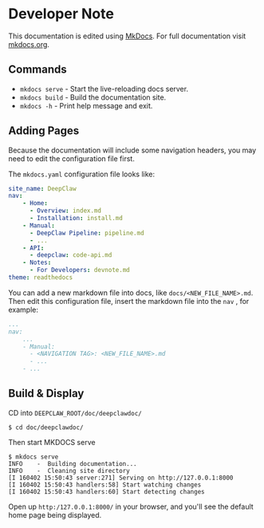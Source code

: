 # Developer Note

This documentation is edited using [MkDocs](https://www.mkdocs.org/). For full documentation visit [mkdocs.org](https://www.mkdocs.org).

## Commands

* `mkdocs serve` - Start the live-reloading docs server.
* `mkdocs build` - Build the documentation site.
* `mkdocs -h` - Print help message and exit.


## Adding Pages

Because the documentation will include some navigation headers, you may need to edit the configuration file first.

The `mkdocs.yaml` configuration file looks like:

```yaml
site_name: DeepClaw
nav:
    - Home:
      - Overview: index.md
      - Installation: install.md
    - Manual: 
      - DeepClaw Pipeline: pipeline.md
      - ...
    - API:
      - deepclaw: code-api.md
    - Notes:
      - For Developers: devnote.md
theme: readthedocs
```

You can add a new markdown file into docs, like `docs/<NEW_FILE_NAME>.md`. Then edit this configuration file, insert the markdown file into the `nav` , for example:

```yaml
...
nav:
    ...
    - Manual: 
      - <NAVIGATION TAG>: <NEW_FILE_NAME>.md
      - ...
    - ...
```

## Build & Display

CD into `DEEPCLAW_ROOT/doc/deepclawdoc/`

```
$ cd doc/deepclawdoc/
```

Then start MKDOCS serve

```
$ mkdocs serve
INFO    -  Building documentation...
INFO    -  Cleaning site directory
[I 160402 15:50:43 server:271] Serving on http://127.0.0.1:8000
[I 160402 15:50:43 handlers:58] Start watching changes
[I 160402 15:50:43 handlers:60] Start detecting changes
```

Open up `http:/127.0.0.1:8000/` in your browser, and you'll see the default home page being displayed.